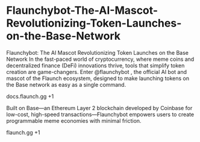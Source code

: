 # Flaunchybot-The-AI-Mascot-Revolutionizing-Token-Launches-on-the-Base-Network
Flaunchybot: The AI Mascot Revolutionizing Token Launches on the Base Network
In the fast-paced world of cryptocurrency, where meme coins and decentralized finance (DeFi) innovations thrive, tools that simplify token creation are game-changers. Enter @flaunchybot
, the official AI bot and mascot of the Flaunch ecosystem, designed to make launching tokens on the Base network as easy as a single command. 

docs.flaunch.gg +1

 Built on Base—an Ethereum Layer 2 blockchain developed by Coinbase for low-cost, high-speed transactions—Flaunchybot empowers users to create programmable meme economies with minimal friction. 

flaunch.gg +1

